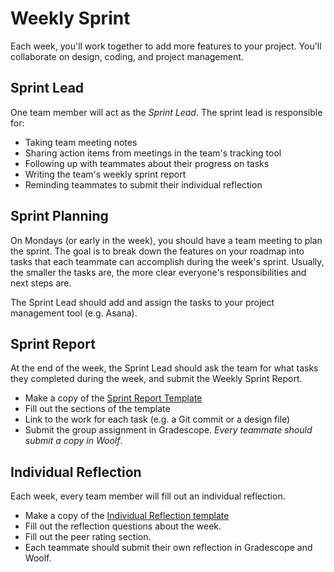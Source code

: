 # Weekly Sprint

Each week, you'll work together to add more features to your project. You'll collaborate on design, coding, and project management.

## Sprint Lead

One team member will act as the _Sprint Lead_. The sprint lead is responsible for:
- Taking team meeting notes
- Sharing action items from meetings in the team's tracking tool
- Following up with teammates about their progress on tasks
- Writing the team's weekly sprint report
- Reminding teammates to submit their individual reflection

## Sprint Planning

On Mondays (or early in the week), you should have a team meeting to plan the sprint. The goal is to break down the features on your roadmap into tasks that each teammate can accomplish during the week's sprint. Usually, the smaller the tasks are, the more clear everyone's responsibilities and next steps are.

The Sprint Lead should add and assign the tasks to your project management tool (e.g. Asana).

## Sprint Report

At the end of the week, the Sprint Lead should ask the team for what tasks they completed during the week, and submit the Weekly Sprint Report.

- Make a copy of the [Sprint Report Template](https://docs.google.com/document/d/1y7B-R-jpbnANhQdT21f1GDybrMHxsDhd4PIpJMAIva8/copy)
- Fill out the sections of the template
- Link to the work for each task (e.g. a Git commit or a design file)
- Submit the group assignment in Gradescope. _Every teammate should submit a copy in Woolf_.

## Individual Reflection

Each week, every team member will fill out an individual reflection.

- Make a copy of the [Individual Reflection template](https://docs.google.com/document/d/13Db7fgKGAO3Ncd3qwVudwYINA139fVb2S1B4RqNRWuw/copy)
- Fill out the reflection questions about the week.
- Fill out the peer rating section.
- Each teammate should submit their own reflection in Gradescope and Woolf.
